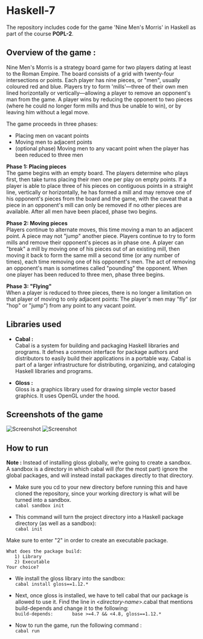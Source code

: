 # Haskell-7

The repository includes code for the game 'Nine Men's Morris' in Haskell as part of the course **POPL-2**.

## Overview of the game :
Nine Men's Morris is a strategy board game for two players dating at least to the Roman Empire. The board consists of a grid with twenty-four intersections or points. Each player has nine pieces, or "men", usually coloured red and blue. Players try to form 'mills'—three of their own men lined horizontally or vertically—allowing a player to remove an opponent's man from the game. A player wins by reducing the opponent to two pieces (where he could no longer form mills and thus be unable to win), or by leaving him without a legal move. <br />

The game proceeds in three phases: <br />

* Placing men on vacant points
* Moving men to adjacent points
* (optional phase) Moving men to any vacant point when the player has been reduced to three men

**Phase 1: Placing pieces** <br />
The game begins with an empty board. The players determine who plays first, then take turns placing their men one per play on empty points. If a player is able to place three of his pieces on contiguous points in a straight line, vertically or horizontally, he has formed a mill and may remove one of his opponent's pieces from the board and the game, with the caveat that a piece in an opponent's mill can only be removed if no other pieces are available. After all men have been placed, phase two begins.

**Phase 2: Moving pieces** <br />
Players continue to alternate moves, this time moving a man to an adjacent point. A piece may not "jump" another piece. Players continue to try to form mills and remove their opponent's pieces as in phase one. A player can "break" a mill by moving one of his pieces out of an existing mill, then moving it back to form the same mill a second time (or any number of times), each time removing one of his opponent's men. The act of removing an opponent's man is sometimes called "pounding" the opponent. When one player has been reduced to three men, phase three begins.

**Phase 3: "Flying"** <br />
When a player is reduced to three pieces, there is no longer a limitation on that player of moving to only adjacent points: The player's men may "fly" (or "hop" or "jump") from any point to any vacant point.

## Libraries used
* **Cabal :** <br />
Cabal is a system for building and packaging Haskell libraries and programs. It defnes a common interface for package authors and distributors to easily build their applications in a portable way. Cabal is part of a larger infrastructure for distributing, organizing, and cataloging Haskell libraries and programs.

* **Gloss :** <br />
Gloss is a graphics library used for drawing simple vector based graphics. It uses OpenGL under the hood.

## Screenshots of the game
![Screenshot](https://github.com/IITH-SBJoshi/haskell-7/blob/CS16BTECH11032/Images/MenuScreen.png)
![Screenshot](https://github.com/IITH-SBJoshi/haskell-7/blob/CS16BTECH11032/Images/GameScreen.png)

## How to run
**Note :** Instead of installing gloss globally, we’re going to create a sandbox. A sandbox is a directory in which cabal will (for the most part) ignore the global packages, and will instead install packages directly to that directory.

*  Make sure you cd to your new directory before running this and have cloned the repository, since your working directory is what will be turned into a sandbox. <br />
`cabal sandbox init`

* This command will turn the project directory into a Haskell package directory (as well as a sandbox): <br />
`cabal init` <br />

Make sure to enter "2" in order to create an executable package. <br />
```
What does the package build:
   1) Library
   2) Executable
Your choice?
```

* We install the gloss library into the sandbox: <br />
`cabal install gloss==1.12.*`

*  Next, once gloss is installed, we have to tell cabal that our package is allowed to use it. Find the line in <_directory-name_>.cabal that mentions build-depends and change it to the following: <br />
`build-depends:       base >=4.7 && <4.8, gloss==1.12.*`

* Now to run the game, run the following command : <br />
`cabal run`
